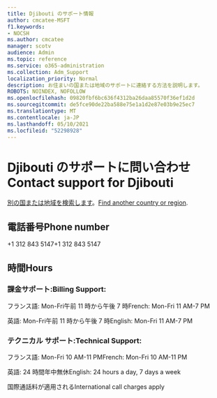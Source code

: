 ```yaml
---
title: Djibouti のサポート情報
author: cmcatee-MSFT
f1.keywords:
- NOCSH
ms.author: cmcatee
manager: scotv
audience: Admin
ms.topic: reference
ms.service: o365-administration
ms.collection: Adm_Support
localization_priority: Normal
description: お住まいの国または地域のサポートに連絡する方法を説明します。
ROBOTS: NOINDEX, NOFOLLOW
ms.openlocfilehash: 09820fbf6bc636f4312ba26daa85570f36ef1d2d
ms.sourcegitcommit: de5fce90de22ba588e75e1a1d2e87e03b9e25ec7
ms.translationtype: MT
ms.contentlocale: ja-JP
ms.lasthandoff: 05/10/2021
ms.locfileid: "52298928"
---
```

# <a name="contact-support-for-djibouti"></a><span data-ttu-id="8a017-103">Djibouti のサポートに問い合わせ</span><span class="sxs-lookup"><span data-stu-id="8a017-103">Contact support for Djibouti</span></span>

<span data-ttu-id="8a017-104">[別の国または地域を検索します](../../business-video/get-help-support.md)。</span><span class="sxs-lookup"><span data-stu-id="8a017-104">[Find another country or region](../../business-video/get-help-support.md).</span></span>

## <a name="phone-number"></a><span data-ttu-id="8a017-105">電話番号</span><span class="sxs-lookup"><span data-stu-id="8a017-105">Phone number</span></span>
<span data-ttu-id="8a017-106">+1 312 843 5147</span><span class="sxs-lookup"><span data-stu-id="8a017-106">+1 312 843 5147</span></span>

## <a name="hours"></a><span data-ttu-id="8a017-107">時間</span><span class="sxs-lookup"><span data-stu-id="8a017-107">Hours</span></span>
### <a name="billing-support"></a><span data-ttu-id="8a017-108">課金サポート:</span><span class="sxs-lookup"><span data-stu-id="8a017-108">Billing Support:</span></span>

<span data-ttu-id="8a017-109">フランス語: Mon-Fri午前 11 時から午後 7 時</span><span class="sxs-lookup"><span data-stu-id="8a017-109">French: Mon-Fri 11 AM-7 PM</span></span>

<span data-ttu-id="8a017-110">英語: Mon-Fri午前 11 時から午後 7 時</span><span class="sxs-lookup"><span data-stu-id="8a017-110">English: Mon-Fri 11 AM-7 PM</span></span>

### <a name="technical-support"></a><span data-ttu-id="8a017-111">テクニカル サポート:</span><span class="sxs-lookup"><span data-stu-id="8a017-111">Technical Support:</span></span>

<span data-ttu-id="8a017-112">フランス語: Mon-Fri 10 AM-11 PM</span><span class="sxs-lookup"><span data-stu-id="8a017-112">French: Mon-Fri 10 AM-11 PM</span></span>

<span data-ttu-id="8a017-113">英語: 24 時間年中無休</span><span class="sxs-lookup"><span data-stu-id="8a017-113">English: 24 hours a day, 7 days a week</span></span>

<span data-ttu-id="8a017-114">国際通話料が適用される</span><span class="sxs-lookup"><span data-stu-id="8a017-114">International call charges apply</span></span>
